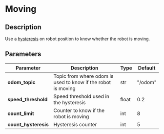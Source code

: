 # Moving

## Description

Use a [hysteresis](https://www.wikiwand.com/en/Hysteresis) on robot position to know whether the robot is moving.

## Parameters

| Parameter            | Description                                                  | Type  | Default |
| -------------------- | ------------------------------------------------------------ | ----- | ------- |
| **odom_topic**       | Topic from where odom is used to know if the robot is moving | str   | "/odom" |
| **speed_threshold**  | Speed threshold used in the hysteresis                       | float | 0.2     |
| **count_limit**      | Counter to know if the robot is moving                       | int   | 8       |
| **count_hysteresis** | Hysteresis counter                                           | int   | 5       |
